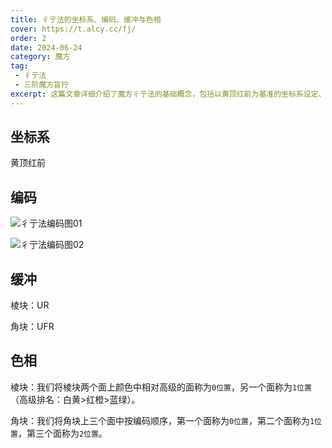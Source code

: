 ```yaml
---
title: 彳亍法的坐标系、编码、缓冲与色相
cover: https://t.alcy.cc/fj/
order: 2
date: 2024-06-24
category: 魔方
tag: 
 - 彳亍法
 - 三阶魔方盲拧
excerpt: 这篇文章详细介绍了魔方彳亍法的基础概念，包括以黄顶红前为基准的坐标系设定、用于记忆和操作的编码图示、棱块和角块的缓冲位置，以及如何根据颜色的高级程度来定义棱块和角块的不同位置，从而帮助魔方爱好者更高效地进行盲拧操作。
---
```


## 坐标系

黄顶红前

## 编码

![彳亍法编码图01](https://zhf-picture.oss-cn-qingdao.aliyuncs.com/3x3x3BLD/彳亍法编码图01.jpg)

![彳亍法编码图02](https://zhf-picture.oss-cn-qingdao.aliyuncs.com/3x3x3BLD/彳亍法编码图02.jpg)

## 缓冲

棱块：UR

角块：UFR

## 色相

棱块：我们将棱块两个面上颜色中相对高级的面称为`0位置`，另一个面称为`1位置`（高级排名：白黄>红橙>蓝绿）。

角块：我们将角块上三个面中按编码顺序，第一个面称为`0位置`，第二个面称为`1位置`，第三个面称为`2位置`。
